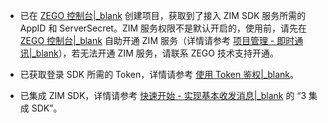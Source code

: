 - 已在 [ZEGO 控制台\|_blank](https://console.zego.im) 创建项目，获取到了接入 ZIM SDK 服务所需的 AppID 和 ServerSecret。ZIM 服务权限不是默认开启的，使用前，请先在 [ZEGO 控制台\|_blank](https://console.zego.im) 自助开通 ZIM 服务（详情请参考 [项目管理 - 即时通讯\|_blank](#14994)），若无法开通 ZIM 服务，请联系 ZEGO 技术支持开通。

- 已获取登录 SDK 所需的 Token，详情请参考 [使用 Token 鉴权\|_blank](!common_features/Authenticate_users_with_tokens)。
- 已集成 ZIM SDK，详情请参考 [快速开始 - 实现基本收发消息\|_blank](!Quick_Starts/Implementation_of_sending_and_receiving#3) 的 “3 集成 SDK”。

























